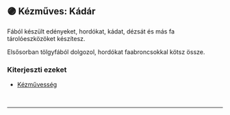 ## 🟣 Kézműves: Kádár

Fából készült edényeket, hordókat, kádat, dézsát és más fa tárolóeszközöket készítesz.

Elsősorban tölgyfából dolgozol, hordókat faabroncsokkal kötsz össze.

### Kiterjeszti ezeket

- [Kézművesség](../kepzettsegek.szekunder/kezmuvesseg.md)

<br />

---
